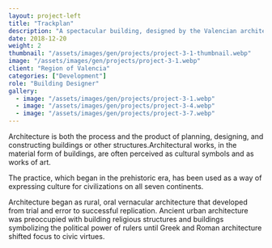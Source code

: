 ```yaml
---
layout: project-left
title: "Trackplan"
description: "A spectacular building, designed by the Valencian architect Santiago Calatrava."
date: 2018-12-20
weight: 2
thumbnail: "/assets/images/gen/projects/project-3-1-thumbnail.webp"
image: "/assets/images/gen/projects/project-3-1.webp"
client: "Region of Valencia"
categories: ["Development"]
role: "Building Designer"
gallery:
  - image: "/assets/images/gen/projects/project-3-1.webp"
  - image: "/assets/images/gen/projects/project-3-4.webp"
  - image: "/assets/images/gen/projects/project-3-7.webp"
---
```


Architecture is both the process and the product of planning, designing, and constructing buildings or other structures.Architectural works, in the material form of buildings, are often perceived as cultural symbols and as works of art.

The practice, which began in the prehistoric era, has been used as a way of expressing culture for civilizations on all seven continents.

Architecture began as rural, oral vernacular architecture that developed from trial and error to successful replication. Ancient urban architecture was preoccupied with building religious structures and buildings symbolizing the political power of rulers until Greek and Roman architecture shifted focus to civic virtues.
